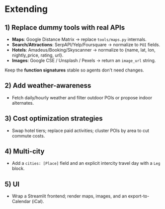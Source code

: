 # Extending

## 1) Replace dummy tools with real APIs
- **Maps**: Google Distance Matrix → replace `tools/maps.py` internals.
- **Search/Attractions**: SerpAPI/Yelp/Foursquare → normalize to `POI` fields.
- **Hotels**: Amadeus/Booking/Skyscanner → normalize to {name, lat, lon, nightly_price, rating, url}.
- **Images**: Google CSE / Unsplash / Pexels → return an `image_url` string.

Keep the **function signatures** stable so agents don't need changes.

## 2) Add weather-awareness
- Fetch daily/hourly weather and filter outdoor POIs or propose indoor alternates.

## 3) Cost optimization strategies
- Swap hotel tiers; replace paid activities; cluster POIs by area to cut commute costs.

## 4) Multi-city
- Add a `cities: [Place]` field and an explicit intercity travel day with a `Leg` block.

## 5) UI
- Wrap a Streamlit frontend; render maps, images, and an export-to-Calendar (iCal).
